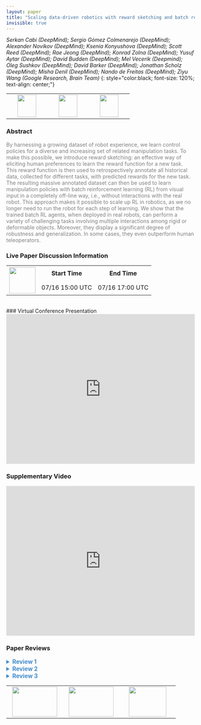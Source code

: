 ```yaml
---
layout: paper
title: "Scaling data-driven robotics with reward sketching and batch reinforcement learning"
invisible: true
---
```

*Serkan Cabi (DeepMind); Sergio Gómez Colmenarejo (DeepMind); Alexander Novikov (DeepMind); Ksenia Konyushova (DeepMind); Scott Reed (DeepMind); Rae Jeong (DeepMind); Konrad Zolna (DeepMind); Yusuf Aytar (DeepMind); David Budden (DeepMind); Mel Vecerik (Deepmind); Oleg Sushkov (DeepMind); David Barker (DeepMind); Jonathan Scholz (DeepMind); Misha Denil (DeepMind); Nando de Freitas (DeepMind); Ziyu Wang (Google Research, Brain Team)*
{: style="color:black; font-size: 120%; text-align: center;"}

<table width="40%"> <tr>
<td style="width: 20%; text-align: center;"><a href="http://www.roboticsproceedings.org/rss16/p076.pdf"><img src="{{ site.baseurl }}/images/paper_link.png"
width = "50"  height = "60"/> </a> </td>

<td style="width: 20%; text-align: center;"><a href="https://sites.google.com/corp/view/data-driven-robotics/"><img src="{{ site.baseurl }}/images/website_link.png"
width = "50"  height = "60"/> </a> </td>

<td style="width: 20%; text-align: center;"><a href="https://github.com/deepmind/deepmind-research/tree/master/sketchy"><img src="{{ site.baseurl }}/images/software_link.png"
width = "50"  height = "60"/> </a> </td>

</tr></table>

### Abstract
<html><p style="color:gray; font-size: 100%; text-align: justified;">
By harnessing a growing dataset of robot experience, we learn control policies for a diverse and increasing set of related manipulation tasks. To make this possible, we introduce reward sketching: an effective way of eliciting human preferences to learn the reward function for a new task. This reward function is then used to retrospectively annotate all historical data, collected for different tasks, with predicted rewards for the new task. The resulting massive annotated dataset can then be used to learn manipulation policies with batch reinforcement learning (RL) from visual input in a completely off-line way, i.e., without interactions with the real robot. This approach makes it possible to scale up RL in robotics, as we no longer need to run the robot for each step of learning. We show that the trained batch RL agents, when deployed in real robots, can perform a variety of challenging tasks involving multiple interactions among rigid or deformable objects. Moreover, they display a significant degree of robustness and generalization. In some cases, they even outperform human teleoperators.
</p></html>

### Live Paper Discussion Information
<html>
<table width="50%">
<tr> <th rowspan="2"><a href="https://pheedloop.com/rss2020/virtual/"><img src="{{ site.baseurl }}/images/pheedloop_link.png" width = "70"  height = "70"/> </a> </th> <th> Start Time </th> <th> End Time </th> </tr>
<tr> <td> 07/16 15:00 UTC </td><td> 07/16 17:00 UTC </td></tr>
</table> <br> </html>
### Virtual Conference Presentation
<iframe width="100%" height="400" src="https://www.youtube.com/embed/HCcoi9EofoA" frameborder="0" allow="accelerometer; autoplay; encrypted-media; gyroscope; picture-in-picture" allowfullscreen></iframe>

### Supplementary Video
<iframe width="100%" height="400" src="https://www.youtube.com/embed/3FfDRXrlWVs " frameborder="0" allow="accelerometer; autoplay; encrypted-media; gyroscope; picture-in-picture" allowfullscreen></iframe>

### Paper Reviews
<details><summary style="font-size:110%; color:#438BCA; cursor: pointer;"><b> Review 1</b></summary>
<p style="color:gray; font-size: 100%; text-align: justified; white-space: pre-line">

The dataset collected here has no description of data quality. 
The authors claim that there is a large number of mixed quality examples, however the details are a bit vague. It would help to understand, how much of data is teleoperated, how much is random, how much is interactive (within interaction, what fraction of time interaction happens). 

The authors also claim that multiple task labels can be provided to the same daat examples. both qualitative examples and quantitative assessment of performance of policies on off-task relabelled data would useful to understand the benefits. Also policy learning with only relabeled data should be compared to on-task data and both. 

Reward sketching and ranking based reward regression is indeed an insightful idea from this paper, at least novel in this context if not broadly.
In the loss computation the reward model, currently there appear to be too many parameters -- 6! perhaps ranking loss should be pairwise ordering rather than a scalar difference?

During the iterative data collection and retraining -- it is unclear what and how often the human annotators needs to intervene. "to fix a reward delusion...." -- what is the setup, and a supervision or all the outlier cases seems rather inefficient and ad hoc!

Experiments:
The tasks of choice are simpler than other similar scaled robotics datasets MIME and Roboturk. How would RL compare on these tasks?

Training Detail: 
"We train multiple RL agent..." how many? how many roll-outs. 
The experimental evaluation suggests thats Non-distributional RL is a key component along with adding off-task data to the training set. 
Details of the non-distributional rl algorithmic setup (either with explicit deatils of the models and insights, or with code) will make this paper much more impactful. 

Other similar papers in the area of RL, such SAC have claimed similar successes -- "real robot rl in matter of hours". A quantitative comparison or atleast a discussion on the topic would help the reader place this work in the broadere context. 


Big picture concerns: 
The execution and evaulation step is -on-task+on-robot.
how is the dataset useful if the evaluation setup (the robot setup) is not available? How does only the dataset, if at all, help the community to work on Batch RL, unless the bigger framework is released for use by independent researchers in their setups. 


Citations:
Datasets:
Multiple Interactions Made Easy (MIME) CoRL 2019, (real) -- Many tasks
Roboturk, CoRL 2018 (simulated) and IROS 2019 (real) -- Stacking, cloth, search in cluttered bin -- See table in IROS paper for other datatsets
RoboNet, CoRL 2019 (real) -- Pushing

Batch RL:
Off-policy policy gradient with state distribution correction.(Liu et al. 1904.08473) 
Empirical Study of Off policy Pollicy eval. (Voloshin,1911.06854)
IRIS (Mandlekar, 1911.05321)


Quality: Well done paper, with intruguing and interesting results. However the takeaway for the reader is uncertain, other than the fact that batch rl can be made to work! However the data itself is not useful per se, it would be the system architechture and implemetation details to reproduce such a system that would be really helpful.

Clarity:Good and well written with well made figures, video, and descriptive language


</p> </details>

<details><summary style="font-size:110%; color:#438BCA; cursor: pointer;"><b> Review 2</b></summary>
<p style="color:gray; font-size: 100%; text-align: justified; white-space: pre-line">
This work proposes a framework that enables continuous data collection through demonstrations, reward sketching and experience evaluation. It tries to tackle an important problem in robot learning: Large amounts of data are not available and very costly to get. Reward sketching is a very neat idea and it can be useful in many different applications. However, I have had a hard time understanding the contributions of the paper. This might be because the related work is given at the very end. Below are my comments to the authors:

- A list of contribution in the Introduction would be really helpful. Reward sketching is definitely one (and a very good one), but it seems the batch RL method used in this paper is from existing literature. In that sense, the paper might be overselling itself, and it could be better to focus on the advantages of using reward sketching (possibly over other alternatives).
- I appreciate the effort put in the experiments, they are really good. It is very interesting to see that data from other tasks and random trajectories significantly help learn a task.
- How is the NES system innovative? As someone who is not familiar with the research on database systems, I don't see how the used NES is different from existing databases that allow SQL queries. Moreover, the description of NES in Section II is a little distractive for the readers as it has only loose connections with the real purpose of the paper, so I would suggest completely removing Section 2B.
- Reward sketching may not always be possible, because humans are not always good at assigning reward values. The authors have already discussed this, which I appreciate. It would be also good to discuss alternative ways of how to achieve reward sketching. For example, would it be possible to do something similar to preference-based learning where the reward values are obtained through comparisons between the states at different time steps?
- Is "annotating data from prior tasks for a new task" (Section 2C) always possible? When the two tasks are very different, one may be completely unrelated to the other, and the humans may not be able to sketch rewards.
- In the Experiments, it was not clear to me whether the human sketches reward for all the trajectories from random_watcher. If not, how are the data that will be sketched selected?

Below are my minor comments:
- The second paragraph of Section 2 uses enumeration from A to G, whereas Fig. 5 uses 1-7 for the corresponding list. It would be better to use the same format.
- In Section 2A, should "optionally" be replaced with "occasionally"? Otherwise it may mean that human has the option to always provide unsuccessful examples.
- Typo in Section 2A: interprete --> interpret
- Ref 18: It seems there is a syntax error in the list of authors. The first two authors are combined and misordered.
</p> </details>

<details><summary style="font-size:110%; color:#438BCA; cursor: pointer;"><b> Review 3</b></summary>
<p style="color:gray; font-size: 100%; text-align: justified; white-space: pre-line">
This paper does not have many truly original ideas, but has very good quality, clarity, and significance. 

The system described is quite sensible and its implementation is clear. I do not have many details comments, except to say that the experiments demonstrating the effectiveness of this system are quite well done and make this a likely significant work as one of the first to demonstrate such impressive results with large scale demonstration collection and Batch RL on real robots.

The main drawback I see in this paper is a poor discussion of the human elements of the systems (teleoperation and reward sketching). It is never discussed how much prior practice or overall expertise the humans involved in the experiments had, and in general no discussion of interface considerations are present -- from a user study perspective, this is quite poor compared to prior works in Learning from Demonstrations literature. Another significant flaw is that the related work section is  a bit too heavy on recent RL and does not give enough credit to related work in Learning from Demonstrations or data collection via teleoperation; in particular it is surprising that RoboTurk (https://cvgl.stanford.edu/projects/roboturk/ccr-web/) is not cited or compared to, and more generally many other approaches to using annotations and demonstrations from humans are not cited (https://ai.stanford.edu/~cdarpino/CLEARN/index.html). 
</p> </details>

<table width="100%"><tr><td style="width: 30%; text-align: center;"><a href="{{ site.baseurl }}/program/papers/75"> <img src="{{ site.baseurl }}/images/previous_icon.png" width = "120"  height = "80"/> </a> </td>

<td style="width: 30%; text-align: center;"><a href="{{ site.baseurl }}/program/papers"> <img src="{{ site.baseurl }}/images/overview_icon.png" width = "120"  height = "80"/> </a> </td> 

<td style="width: 30%; text-align: center;"><a href="{{ site.baseurl }}/program/papers/77"> <img src="{{ site.baseurl }}/images/next_icon.png" width = "100"  height = "80"/> </a> </td> 

</tr></table>

